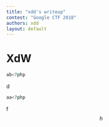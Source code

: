 ```yaml
---
title: "xdd's writeup"
contest: "Google CTF 2018"
authors: xdd
layout: default
---
```


# XdW

~~~php
ab<?php
~~~
d
```php
aa<?php 
```
f
$$ h $$
